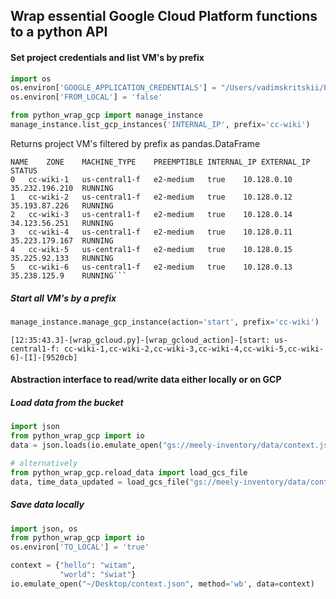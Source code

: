## Wrap essential Google Cloud Platform functions to a python API

#### Set project credentials and list VM's by prefix
```python
import os
os.environ['GOOGLE_APPLICATION_CREDENTIALS'] = "/Users/vadimskritskii/PycharmProjects/report/gcp/rock-embassy-279812-b252be8804df.json"
os.environ['FROM_LOCAL'] = 'false'

from python_wrap_gcp import manage_instance
manage_instance.list_gcp_instances('INTERNAL_IP', prefix='cc-wiki')
```
Returns project VM's filtered by prefix as pandas.DataFrame
```text
NAME	ZONE	MACHINE_TYPE	PREEMPTIBLE	INTERNAL_IP	EXTERNAL_IP	STATUS
0	cc-wiki-1	us-central1-f	e2-medium	true	10.128.0.10	35.232.196.210	RUNNING
1	cc-wiki-2	us-central1-f	e2-medium	true	10.128.0.12	35.193.87.226	RUNNING
2	cc-wiki-3	us-central1-f	e2-medium	true	10.128.0.14	34.123.56.251	RUNNING
3	cc-wiki-4	us-central1-f	e2-medium	true	10.128.0.11	35.223.179.167	RUNNING
4	cc-wiki-5	us-central1-f	e2-medium	true	10.128.0.15	35.225.92.133	RUNNING
5	cc-wiki-6	us-central1-f	e2-medium	true	10.128.0.13	35.238.125.9	RUNNING```
```
##### Start all VM's by a prefix
```python
manage_instance.manage_gcp_instance(action='start', prefix='cc-wiki')
```
```text
[12:35:43.3]-[wrap_gcloud.py]-[wrap_gcloud_action]-[start: us-central1-f: cc-wiki-1,cc-wiki-2,cc-wiki-3,cc-wiki-4,cc-wiki-5,cc-wiki-6]-[I]-[9520cb]
```
#### Abstraction interface to read/write data either locally or on GCP
##### Load data from the bucket
```python
import json
from python_wrap_gcp import io
data = json.loads(io.emulate_open("gs://meely-inventory/data/context.json"))

# alternatively
from python_wrap_gcp.reload_data import load_gcs_file 
data, time_data_updated = load_gcs_file("gs://meely-inventory/data/context.json")
```
##### Save data locally
```python
import json, os
from python_wrap_gcp import io
os.environ['TO_LOCAL'] = 'true'

context = {"hello": "witam",
           "world": "świat"}
io.emulate_open("~/Desktop/context.json", method='wb', data=context)
```
